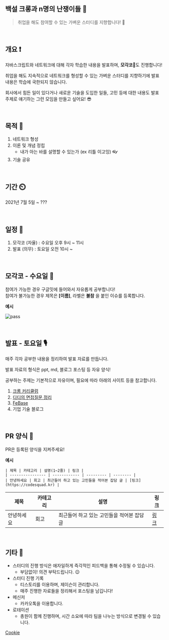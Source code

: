 ## 백설 크롱과 n명의 난쟁이들 🍎

> 취업을 해도 참여할 수 있는 가벼운 스터디를 지향합니다! 🎵

<br>

## 개요 ❗

자바스크립트와 네트워크에 대해 각자 학습한 내용을 발표하며, **모각코**:book:도 진행합니다!  

취업을 해도 지속적으로 네트워크를 형성할 수 있는 가벼운 스터디를 지향하기에 발표 내용은 학습에 국한되지 않습니다.  

회사에서 힘든 일이 있다거나 새로운 기술을 도입한 일들, 고민 등에 대한 내용도 발표 주제로 얘기하는 그런 모임을 만들고 싶어요! 😎

<br>

## 목적 💎

1. 네트워크 형성
2. 이론 및 개념 정립
   - 내가 아는 바를 설명할 수 있는가 (ex 리틀 이고잉) 👓
3. 기술 공유

<br>

## 기간 ⏲️

2021년 7월 5일 ~ ???

<br>

## 일정 📆

1. 모각코 (자율) : 수요일 오후 9시 ~ 11시
2. 발표 (의무) : 토요일 오전 10시 ~

<br>

## 모각코 - 수요일 📖

참여가 가능한 경우 구글밋에 들어와서 자유롭게 공부합니다!  
참여가 불가능한 경우 제목은 **[이름]**, 라벨은 **불참** 을 붙인 이슈를 등록합니다.

**예시**

![pass](https://user-images.githubusercontent.com/45394360/125323086-62056200-e379-11eb-99e7-1515ae62df05.png)

<br>

## 발표 - 토요일 🎙️

매주 각자 공부한 내용을 정리하여 발표 자료를 만듭니다.

발표 자료의 형식은 ppt, md, 블로그 포스팅 등 자유 양식!

공부하는 주제는 기본적으로 자유이며, 필요에 따라 아래의 사이트 등을 참고합니다.

1. [크롱 커리큘럼](https://github.com/crongro/front-end-curriculum)
2. [디디의 면접질문 정리](https://www.notion.so/521944d4483c4b3cb25b6c29f9835a44)
3. [FeBase](https://github.com/Febase/FeBase)
4. 기업 기술 블로그

<br>

## PR 양식 📏

PR은 등록된 양식을 지켜주세요!

**예시**

```
| 제목 | 카테고리 | 설명(1~2줄) | 링크 |
| ---------------- | ------------ | --------- | -------- |
| 안녕하세요 | 회고 | 최근들어 하고 있는 고민들을 적어본 잡담 글 | [링크](https://codesquad.kr) |
```

| 제목             | 카테고리     | 설명      | 링크     |
| ---------------- | ------------ | --------- | -------- |
| 안녕하세요 | 회고 | 최근들어 하고 있는 고민들을 적어본 잡담 글 | [링크](https://codesquad.kr) |

<br>

## 기타 🎸

- 스터디의 진행 방식은 애자일하게 즉각적인 피드백을 통해 수정될 수 있습니다.
    - 부담없이! 의견 부탁드립니다. 😉
- 스터디 진행 기록
    - 티스토리를 이용하며, 제이슨이 관리합니다.
    - 매주 진행한 자료들을 정리해서 포스팅을 남깁니다!
- 메신저
    - 카카오톡을 이용합니다.
- 로테이션
    - 총원이 함께 진행하며, 시간 소요에 따라 팀을 나누는 방식으로 변경될 수 있습니다.

[Cookie](https://www.notion.so/Cookie-70f1d1e0486f4a79916e176605493eb5)
